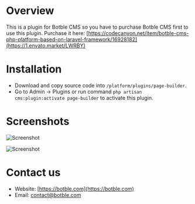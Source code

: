 # Overview
This is a plugin for Botble CMS so you have to purchase Botble CMS first to use this plugin. 
Purchase it here: [https://codecanyon.net/item/botble-cms-php-platform-based-on-laravel-framework/16928182](https://1.envato.market/LWRBY)

# Installation
- Download and copy source code into `/platform/plugins/page-builder`.
- Go to Admin -> Plugins or run command `php artisan cms:plugin:activate page-builder` to activate this plugin.

# Screenshots

![Screenshot](https://raw.githubusercontent.com/botble/page-builder/master/public/images/screenshot-1.png)

![Screenshot](https://raw.githubusercontent.com/botble/page-builder/master/public/images/screenshot-2.png)

# Contact us
- Website: [https://botble.com](https://botble.com)
- Email: [contact@botble.com](mailto:contact@botble.com)
